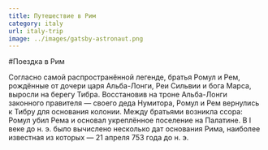 ```yaml
---
title: Путешествие в Рим
category: italy
url: italy-trip
image: ../images/gatsby-astronaut.png
---
```


#Поездка в Рим

Согласно самой распространённой легенде, братья Ромул и Рем, рождённые от дочери царя Альба-Лонги, Реи Сильвии и бога Марса, выросли на берегу Тибра. Восстановив на троне Альба-Лонги законного правителя — своего деда Нумитора, Ромул и Рем вернулись к Тибру для основания колонии. Между братьями возникла ссора: Ромул убил Рема и основал укреплённое поселение на Палатине. В I веке до н. э. было вычислено несколько дат основания Рима, наиболее известная из которых — 21 апреля 753 года до н. э.
